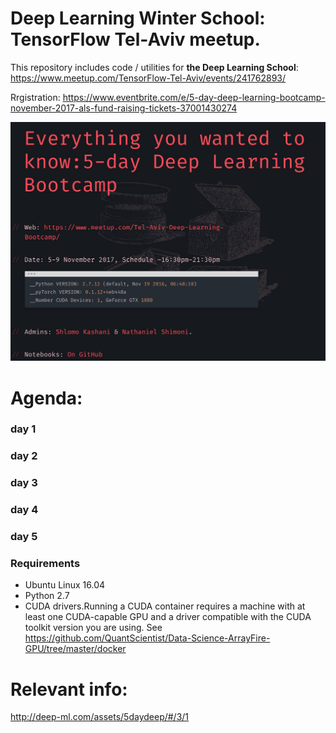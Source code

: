 
# Deep Learning Winter School: TensorFlow Tel-Aviv meetup. 

This repository includes code / utilities for **the Deep Learning School**:
https://www.meetup.com/TensorFlow-Tel-Aviv/events/241762893/

Rrgistration:
https://www.eventbrite.com/e/5-day-deep-learning-bootcamp-november-2017-als-fund-raising-tickets-37001430274 


![cuda](bootcamp.jpg)

# Agenda:

### day 1
### day 2
### day 3
### day 4
### day 5


### Requirements
- Ubuntu Linux 16.04
- Python 2.7 
- CUDA drivers.Running a CUDA container requires a machine with at least one CUDA-capable GPU and a driver compatible with the CUDA toolkit version you are using.
See https://github.com/QuantScientist/Data-Science-ArrayFire-GPU/tree/master/docker


# Relevant info:

http://deep-ml.com/assets/5daydeep/#/3/1

